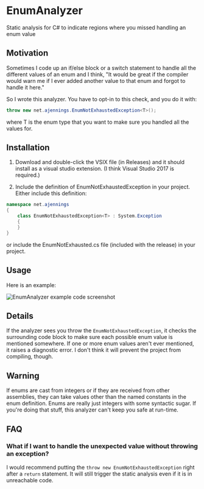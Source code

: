 # EnumAnalyzer
Static analysis for C# to indicate regions where you missed handling an enum value

## Motivation
Sometimes I code up an if/else block or a switch statement to handle all the different values
of an enum and I think, "It would be great if the compiler would warn me if I ever added
another value to that enum and forgot to handle it here."

So I wrote this analyzer.  You have to opt-in to this check, and you do it with:

```C#
throw new net.ajennings.EnumNotExhaustedException<T>();
```
    
where T is the enum type that you want to make sure you handled all the values for.

## Installation

1. Download and double-click the VSIX file (in Releases) and it should install as a visual studio extension.
(I think Visual Studio 2017 is required.)

2. Include the definition of EnumNotExhaustedException in your project.  Either include this definition:

```C#
namespace net.ajennings
{
    class EnumNotExhaustedException<T> : System.Exception
    {
    }
}
````
    
or include the EnumNotExhausted.cs file (included with the release) in your project.

## Usage

Here is an example:

![EnumAnalyzer example code screenshot](https://raw.githubusercontent.com/abjennings/EnumAnalyzer/master/docs/EnumAnalyzer_screenshot.png)

## Details

If the analyzer sees you throw the `EnumNotExhaustedException`, it checks the surrounding code block to make sure
each possible enum value is mentioned somewhere.  If one or more enum values aren't ever mentioned, it raises a diagnostic
error.  I don't think it will prevent the project from compiling, though.

## Warning

If enums are cast from integers or if they are received from other assemblies, they can take values other than the named
constants in the enum definition.  Enums are really just integers with some syntactic sugar.  If you're doing that stuff,
this analyzer can't keep you safe at run-time.

## FAQ

### What if I want to handle the unexpected value without throwing an exception?

I would recommend putting the `throw new EnumNotExhaustedException` right after a `return` statement.  It will still
trigger the static analysis even if it is in unreachable code.